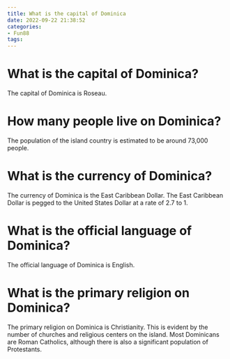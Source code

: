 ```yaml
---
title: What is the capital of Dominica
date: 2022-09-22 21:38:52
categories:
- Fun88
tags:
---
```



#  What is the capital of Dominica?

The capital of Dominica is Roseau.

#  How many people live on Dominica?

The population of the island country is estimated to be around 73,000 people.

#  What is the currency of Dominica?

The currency of Dominica is the East Caribbean Dollar. The East Caribbean Dollar is pegged to the United States Dollar at a rate of 2.7 to 1.

#  What is the official language of Dominica?

The official language of Dominica is English.

#  What is the primary religion on Dominica?

The primary religion on Dominica is Christianity. This is evident by the number of churches and religious centers on the island. Most Dominicans are Roman Catholics, although there is also a significant population of Protestants.